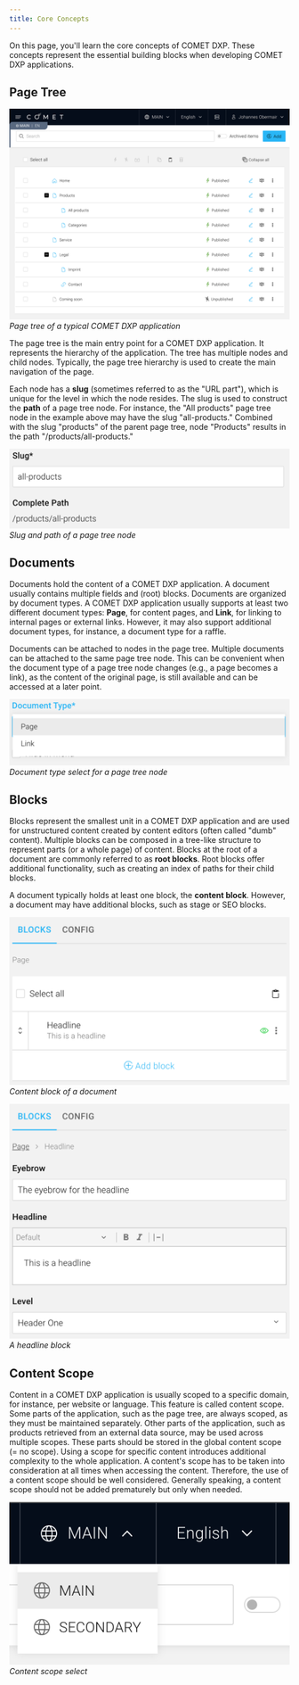 ```yaml
---
title: Core Concepts
---
```


On this page, you'll learn the core concepts of COMET DXP. These concepts represent the essential building blocks when developing COMET DXP applications.

## Page Tree

![PageTree](images/page-tree.png)
_Page tree of a typical COMET DXP application_

The page tree is the main entry point for a COMET DXP application. It represents the hierarchy of the application. The tree has multiple nodes and child nodes. Typically, the page tree hierarchy is used to create the main navigation of the page.

Each node has a **slug** (sometimes referred to as the "URL part"), which is unique for the level in which the node resides. The slug is used to construct the **path** of a page tree node. For instance, the "All products" page tree node in the example above may have the slug "all-products." Combined with the slug "products" of the parent page tree, node "Products" results in the path "/products/all-products."

![SlugAndPath](images/slug-and-path.png)
_Slug and path of a page tree node_

## Documents

Documents hold the content of a COMET DXP application. A document usually contains multiple fields and (root) blocks.
Documents are organized by document types. A COMET DXP application usually supports at least two different document types: **Page**, for content pages, and **Link**, for linking to internal pages or external links. However, it may also support additional document types, for instance, a document type for a raffle.

Documents can be attached to nodes in the page tree. Multiple documents can be attached to the same page tree node. This can be convenient when the document type of a page tree node changes (e.g., a page becomes a link), as the content of the original page, is still available and can be accessed at a later point.

![DocumentType](images/document-type.png)
_Document type select for a page tree node_

## Blocks

Blocks represent the smallest unit in a COMET DXP application and are used for unstructured content created by content editors (often called "dumb" content). Multiple blocks can be composed in a tree-like structure to represent parts (or a whole page) of content.
Blocks at the root of a document are commonly referred to as **root blocks**. Root blocks offer additional functionality, such as creating an index of paths for their child blocks.

A document typically holds at least one block, the **content block**. However, a document may have additional blocks, such as stage or SEO blocks.

![ContentBlock](images/content-block.png)
_Content block of a document_

![HeadlineBlock](images/headline-block.png)
_A headline block_

## Content Scope

Content in a COMET DXP application is usually scoped to a specific domain, for instance, per website or language. This feature is called content scope. Some parts of the application, such as the page tree, are always scoped, as they must be maintained separately. Other parts of the application, such as products retrieved from an external data source, may be used across multiple scopes. These parts should be stored in the global content scope (= no scope).
Using a scope for specific content introduces additional complexity to the whole application. A content's scope has to be taken into consideration at all times when accessing the content. Therefore, the use of a content scope should be well considered. Generally speaking, a content scope should not be added prematurely but only when needed.

![ContentScope](images/content-scope.png)
_Content scope select_
